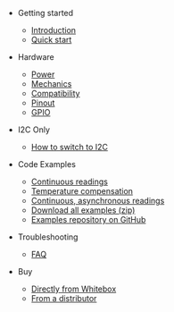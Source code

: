 * Getting started
  * [Introduction](/)
  * [<i class="fas fa-angle-double-right"></i> Quick start](quickstart.md)

* Hardware
  * [<i class="fas fa-bolt"></i> Power](power.md)
  * [<i class="fas fa-ruler-combined"></i> Mechanics](mechanics.md)
  * [<i class="fas fa-puzzle-piece"></i> Compatibility](compatibility.md)
  * [<i class="fas fa-microchip"></i> Pinout](pinout.md)
  * [<i class="fas fa-exchange-alt"></i> GPIO](gpio.md)

* I2C Only
  * [<i class="fas fa-code-branch"></i> How to switch to I2C](protocols.md)

* Code Examples
  * [<i class="fas fa-code"></i> Continuous readings](continuous-example.md)
  * [<i class="fas fa-code"></i> Temperature compensation](temperature-compensation-example.md)
  * [<i class="fas fa-code"></i> Continuous, asynchronous readings](asynchronous-example.md)
  * [<i class="fas fa-download"></i> Download all examples (zip)](https://github.com/whitebox-labs/whitebox-arduino-example-code/archive/main.zip)
  * [<i class="fas fa-github"></i> Examples repository on GitHub](https://github.com/whitebox-labs/whitebox-arduino-example-code)


* Troubleshooting
  * [<i class="fas fa-question-circle"></i> FAQ](faq.md)

* Buy
  * [<i class="fas fa-shopping-cart"></i> Directly from Whitebox](https://www.whiteboxes.ch/shop/t2-mini-mk2/)
  * [From a distributor](https://www.whiteboxes.ch/distributors)
